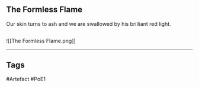 ## The Formless Flame
Our skin turns to ash
and we are swallowed by his brilliant red light.
##
![[The Formless Flame.png]]

---
## Tags
#Artefact
#PoE1